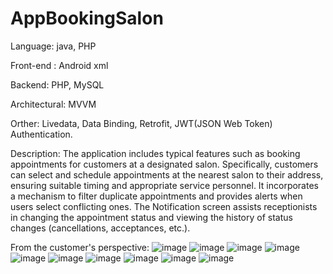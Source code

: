 # AppBookingSalon
Language: java, PHP

Front-end : Android xml

Backend: PHP, MySQL

Architectural: MVVM

Orther: Livedata, Data Binding, Retrofit, JWT(JSON Web Token) Authentication.

Description: The application includes typical features such as booking appointments for customers at a designated salon. Specifically, customers can select and schedule appointments at the nearest salon to their address, ensuring suitable timing and appropriate service personnel. It incorporates a mechanism to filter duplicate appointments and provides alerts when users select conflicting ones. The Notification screen assists receptionists in changing the appointment status and viewing the history of status changes (cancellations, acceptances, etc.).


From the customer's perspective:
![image](https://github.com/dfive5025/AppBookingSalon/assets/96346527/bd4cee08-646b-4ebd-bf4b-ff75abbffc8c)
![image](https://github.com/dfive5025/AppBookingSalon/assets/96346527/66f4f7b9-e539-4628-b877-94d1d341fcbe)
![image](https://github.com/dfive5025/AppBookingSalon/assets/96346527/74330e18-ba6e-485b-9fc0-9b64cd2972f0)
![image](https://github.com/dfive5025/AppBookingSalon/assets/96346527/045835b7-3dae-472f-9d40-696a30187740)
![image](https://github.com/dfive5025/AppBookingSalon/assets/96346527/dd58221c-0a32-4262-8537-21f03aef8021)
![image](https://github.com/dfive5025/AppBookingSalon/assets/96346527/5592f109-926d-4b9f-a540-56fcc02381e4)
![image](https://github.com/dfive5025/AppBookingSalon/assets/96346527/092afedc-8461-4db4-93bc-361970f28ed9)
![image](https://github.com/dfive5025/AppBookingSalon/assets/96346527/28c35a83-ad16-4c54-91d4-b4173c2185fa)
![image](https://github.com/dfive5025/AppBookingSalon/assets/96346527/d87f9b0d-9feb-4b84-839d-120aaa56309e)
![image](https://github.com/dfive5025/AppBookingSalon/assets/96346527/b8e13e6e-1083-401d-acf6-3d60c4ecdfbc)



